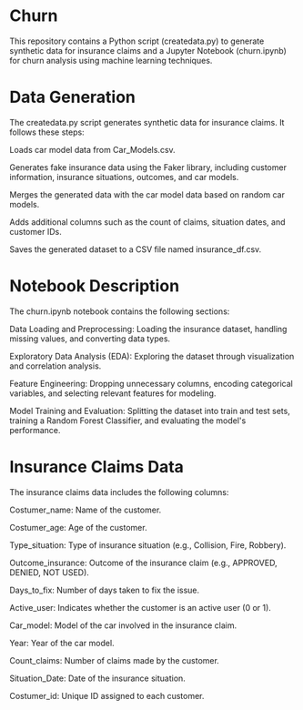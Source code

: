 # Churn 
This repository contains a Python script (createdata.py) to generate synthetic data for insurance claims and a Jupyter Notebook (churn.ipynb) for churn analysis using machine learning techniques.

# Data Generation 
The createdata.py script generates synthetic data for insurance claims. It follows these steps:

Loads car model data from Car_Models.csv.

Generates fake insurance data using the Faker library, including customer information, insurance situations, outcomes, and car models.

Merges the generated data with the car model data based on random car models.

Adds additional columns such as the count of claims, situation dates, and customer IDs.

Saves the generated dataset to a CSV file named insurance_df.csv.


# Notebook Description
The churn.ipynb notebook contains the following sections:

Data Loading and Preprocessing: Loading the insurance dataset, handling missing values, and converting data types.

Exploratory Data Analysis (EDA): Exploring the dataset through visualization and correlation analysis.

Feature Engineering: Dropping unnecessary columns, encoding categorical variables, and selecting relevant features for modeling.

Model Training and Evaluation: Splitting the dataset into train and test sets, training a Random Forest Classifier, and evaluating the model's performance.


# Insurance Claims Data
The insurance claims data includes the following columns:

Costumer_name: Name of the customer.

Costumer_age: Age of the customer.

Type_situation: Type of insurance situation (e.g., Collision, Fire, Robbery).

Outcome_insurance: Outcome of the insurance claim (e.g., APPROVED, DENIED, NOT USED).

Days_to_fix: Number of days taken to fix the issue.

Active_user: Indicates whether the customer is an active user (0 or 1).

Car_model: Model of the car involved in the insurance claim.

Year: Year of the car model.

Count_claims: Number of claims made by the customer.

Situation_Date: Date of the insurance situation.

Costumer_id: Unique ID assigned to each customer.
